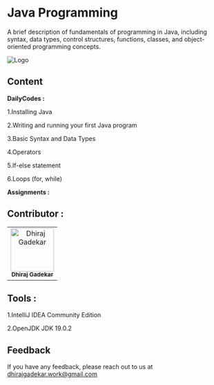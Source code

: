 #
# Java Programming

A brief description of fundamentals of programming in Java, including syntax, data types, control structures, functions, classes, and object-oriented programming concepts.


![Logo](https://p92.com/binaries/content/gallery/p92website/jobs/java_banner.png)



## Content
**DailyCodes :**

1.Installing Java

2.Writing and running your first Java program

3.Basic Syntax and Data Types

4.Operators

5.If-else statement

6.Loops (for, while)

**Assignments :** 

## Contributor :  

<table>
  <tr>
    <td align="center"><a href="https://github.com/DhirajGadekar"><img src="https://avatars.githubusercontent.com/u/111908836?v=4" width="100px;" alt="Dhiraj Gadekar"/><br/><sub><b>Dhiraj Gadekar</b></sub></a><br/>
</tr>
</table>



## Tools :

1.IntelliJ IDEA Community Edition

2.OpenJDK JDK 19.0.2 

## Feedback

If you have any feedback, please reach out to us at dhirajgadekar.work@gmail.com
